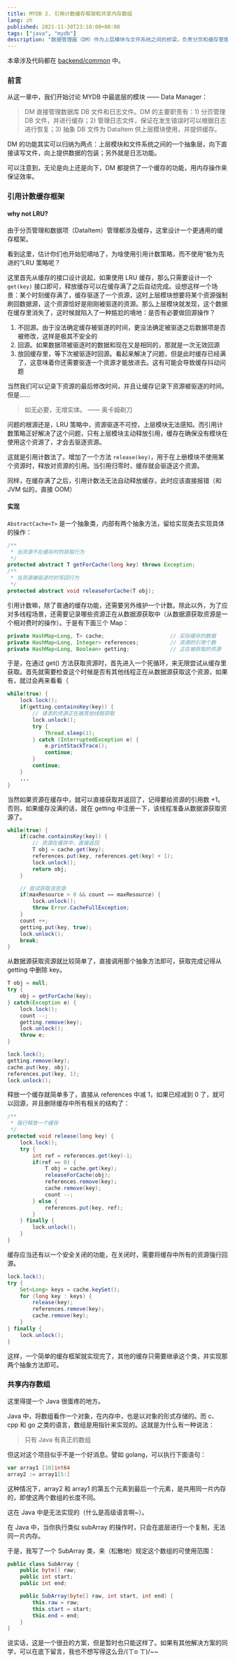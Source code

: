 ```yaml
---
title: MYDB 2. 引用计数缓存框架和共享内存数组
lang: zh
published: 2021-11-30T23:18:00+08:00
tags: ["java", "mydb"]
description: "数据管理器（DM）作为上层模块与文件系统之间的桥梁，负责分页和缓存管理，同时确保数据安全与恢复能力。特别是，在缓存策略上，DM 采用了引用计数的框架，而非传统的 LRU，旨在提升缓存的通用性与效率，为后续的数据操作奠定基础。"
---
```

本章涉及代码都在 [backend/common](https://github.com/CN-GuoZiyang/MYDB/tree/master/src/main/java/top/guoziyang/mydb/backend/common) 中。

### 前言

从这一章中，我们开始讨论 MYDB 中最底层的模块 —— Data Manager：

> DM 直接管理数据库 DB 文件和日志文件。DM 的主要职责有：1) 分页管理 DB 文件，并进行缓存；2) 管理日志文件，保证在发生错误时可以根据日志进行恢复；3) 抽象 DB 文件为 DataItem 供上层模块使用，并提供缓存。

DM 的功能其实可以归纳为两点：上层模块和文件系统之间的一个抽象层，向下直接读写文件，向上提供数据的包装；另外就是日志功能。

可以注意到，无论是向上还是向下，DM 都提供了一个缓存的功能，用内存操作来保证效率。

### 引用计数缓存框架

#### why not LRU?

由于分页管理和数据项（DataItem）管理都涉及缓存，这里设计一个更通用的缓存框架。

看到这里，估计你们也开始犯嘀咕了，为啥使用引用计数策略，而不使用“极为先进的”LRU 策略呢？

这里首先从缓存的接口设计说起，如果使用 LRU 缓存，那么只需要设计一个 `get(key)` 接口即可，释放缓存可以在缓存满了之后自动完成。设想这样一个场景：某个时刻缓存满了，缓存驱逐了一个资源，这时上层模块想要将某个资源强制刷回数据源，这个资源恰好是刚刚被驱逐的资源。那么上层模块就发现，这个数据在缓存里消失了，这时候就陷入了一种尴尬的境地：是否有必要做回源操作？

1.  不回源。由于没法确定缓存被驱逐的时间，更没法确定被驱逐之后数据项是否被修改，这样是极其不安全的
2.  回源。如果数据项被驱逐时的数据和现在又是相同的，那就是一次无效回源
3.  放回缓存里，等下次被驱逐时回源。看起来解决了问题，但是此时缓存已经满了，这意味着你还需要驱逐一个资源才能放进去。这有可能会导致缓存抖动问题

当然我们可以记录下资源的最后修改时间，并且让缓存记录下资源被驱逐的时间。但是……

> 如无必要，无增实体。 —— 奥卡姆剃刀

问题的根源还是，LRU 策略中，资源驱逐不可控，上层模块无法感知。而引用计数策略正好解决了这个问题，只有上层模块主动释放引用，缓存在确保没有模块在使用这个资源了，才会去驱逐资源。

这就是引用计数法了。增加了一个方法 `release(key)`，用于在上册模块不使用某个资源时，释放对资源的引用。当引用归零时，缓存就会驱逐这个资源。

同样，在缓存满了之后，引用计数法无法自动释放缓存，此时应该直接报错（和 JVM 似的，直接 OOM）

#### 实现

`AbstractCache<T>` 是一个抽象类，内部有两个抽象方法，留给实现类去实现具体的操作：

```java
/**
 * 当资源不在缓存时的获取行为
 */
protected abstract T getForCache(long key) throws Exception;
/**
 * 当资源被驱逐时的写回行为
 */
protected abstract void releaseForCache(T obj);
```

引用计数嘛，除了普通的缓存功能，还需要另外维护一个计数。除此以外，为了应对多线程场景，还需要记录哪些资源正在从数据源获取中（从数据源获取资源是一个相对费时的操作）。于是有下面三个 Map：

```java
private HashMap<Long, T> cache;                     // 实际缓存的数据
private HashMap<Long, Integer> references;          // 资源的引用个数
private HashMap<Long, Boolean> getting;             // 正在被获取的资源
```

于是，在通过 get() 方法获取资源时，首先进入一个死循环，来无限尝试从缓存里获取。首先就需要检查这个时候是否有其他线程正在从数据源获取这个资源，如果有，就过会再来看看（

```java
while(true) {
    lock.lock();
    if(getting.containsKey(key)) {
        // 请求的资源正在被其他线程获取
        lock.unlock();
        try {
            Thread.sleep(1);
        } catch (InterruptedException e) {
            e.printStackTrace();
            continue;
        }
        continue;
    }
    ...
}
```

当然如果资源在缓存中，就可以直接获取并返回了，记得要给资源的引用数 +1。否则，如果缓存没满的话，就在 getting 中注册一下，该线程准备从数据源获取资源了。

```java
while(true) {
    if(cache.containsKey(key)) {
        // 资源在缓存中，直接返回
        T obj = cache.get(key);
        references.put(key, references.get(key) + 1);
        lock.unlock();
        return obj;
    }

    // 尝试获取该资源
    if(maxResource > 0 && count == maxResource) {
        lock.unlock();
        throw Error.CacheFullException;
    }
    count ++;
    getting.put(key, true);
    lock.unlock();
    break;
}
```

从数据源获取资源就比较简单了，直接调用那个抽象方法即可，获取完成记得从 getting 中删除 key。

```java
T obj = null;
try {
    obj = getForCache(key);
} catch(Exception e) {
    lock.lock();
    count --;
    getting.remove(key);
    lock.unlock();
    throw e;
}

lock.lock();
getting.remove(key);
cache.put(key, obj);
references.put(key, 1);
lock.unlock();
```

释放一个缓存就简单多了，直接从 references 中减 1，如果已经减到 0 了，就可以回源，并且删除缓存中所有相关的结构了：

```java
/**
 * 强行释放一个缓存
 */
protected void release(long key) {
    lock.lock();
    try {
        int ref = references.get(key)-1;
        if(ref == 0) {
            T obj = cache.get(key);
            releaseForCache(obj);
            references.remove(key);
            cache.remove(key);
            count --;
        } else {
            references.put(key, ref);
        }
    } finally {
        lock.unlock();
    }
}
```

缓存应当还有以一个安全关闭的功能，在关闭时，需要将缓存中所有的资源强行回源。

```java
lock.lock();
try {
    Set<Long> keys = cache.keySet();
    for (long key : keys) {
        release(key);
        references.remove(key);
        cache.remove(key);
    }
} finally {
    lock.unlock();
}
```

这样，一个简单的缓存框架就实现完了，其他的缓存只需要继承这个类，并实现那两个抽象方法即可。

### 共享内存数组

这里得提一个 Java 很蛋疼的地方。

Java 中，将数组看作一个对象，在内存中，也是以对象的形式存储的。而 c、cpp 和 go 之类的语言，数组是用指针来实现的。这就是为什么有一种说法：

> 只有 Java 有真正的数组

但这对这个项目似乎不是一个好消息。譬如 golang，可以执行下面语句：

```go
var array1 [10]int64
array2 := array1[5:]
```

这种情况下，array2 和 array1 的第五个元素到最后一个元素，是共用同一片内存的，即使这两个数组的长度不同。

这在 Java 中是无法实现的（什么是高级语言啊~）。

在 Java 中，当你执行类似 subArray 的操作时，只会在底层进行一个复制，无法同一片内存。

于是，我写了一个 SubArray 类，来（松散地）规定这个数组的可使用范围：

```java
public class SubArray {
    public byte[] raw;
    public int start;
    public int end;

    public SubArray(byte[] raw, int start, int end) {
        this.raw = raw;
        this.start = start;
        this.end = end;
    }
}
```

说实话，这是一个很丑的方案，但是暂时也只能这样了。如果有其他解决方案的同学，可以在底下留言，我也不想写得这么丑/(ㄒo ㄒ)/~~